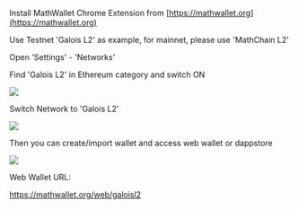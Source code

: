 Install MathWallet Chrome Extension from [https://mathwallet.org](https://mathwallet.org)

Use Testnet 'Galois L2' as example, for mainnet, please use 'MathChain L2'

Open 'Settings' - 'Networks'

Find 'Galois L2' in Ethereum category and switch ON

![](http://qiniu.eth.fm/2021-03-29-16170153272609.jpg)

Switch Network to 'Galois L2'

![](http://qiniu.eth.fm/2021-03-29-16170153468262.jpg)

Then you can create/import wallet and access web wallet or dappstore

![](http://qiniu.eth.fm/2021-03-29-16170153570521.jpg)

Web Wallet URL:

https://mathwallet.org/web/galoisl2
